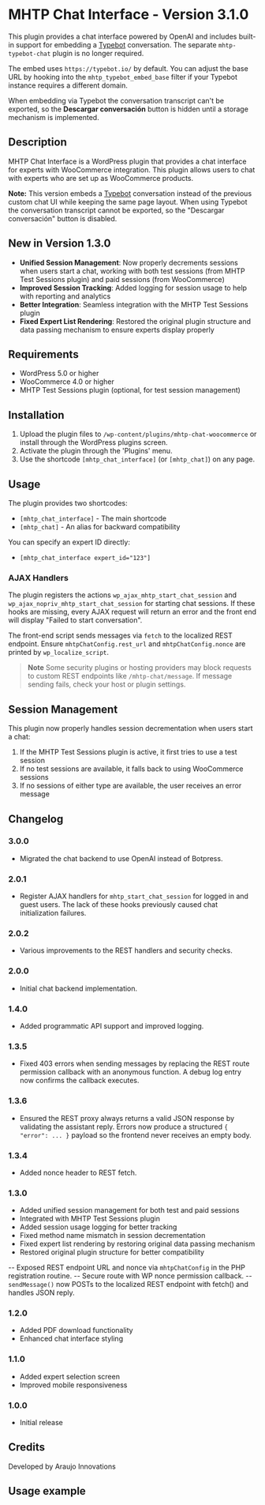 # MHTP Chat Interface - Version 3.1.0

This plugin provides a chat interface powered by OpenAI and includes
built-in support for embedding a [Typebot](https://typebot.io) conversation.
The separate `mhtp-typebot-chat` plugin is no longer required.

The embed uses `https://typebot.io/` by default. You can adjust the
base URL by hooking into the `mhtp_typebot_embed_base` filter if your
Typebot instance requires a different domain.

When embedding via Typebot the conversation transcript can't be exported,
so the **Descargar conversación** button is hidden until a storage
mechanism is implemented.

## Description
MHTP Chat Interface is a WordPress plugin that provides a chat interface for experts with WooCommerce integration. This plugin allows users to chat with experts who are set up as WooCommerce products.

**Note:** This version embeds a [Typebot](https://typebot.io) conversation instead of the previous custom chat UI while keeping the same page layout. When using Typebot the conversation transcript cannot be exported, so the "Descargar conversación" button is disabled.

## New in Version 1.3.0
- **Unified Session Management**: Now properly decrements sessions when users start a chat, working with both test sessions (from MHTP Test Sessions plugin) and paid sessions (from WooCommerce)
- **Improved Session Tracking**: Added logging for session usage to help with reporting and analytics
- **Better Integration**: Seamless integration with the MHTP Test Sessions plugin
- **Fixed Expert List Rendering**: Restored the original plugin structure and data passing mechanism to ensure experts display properly

## Requirements
- WordPress 5.0 or higher
- WooCommerce 4.0 or higher
- MHTP Test Sessions plugin (optional, for test session management)

## Installation
1. Upload the plugin files to `/wp-content/plugins/mhtp-chat-woocommerce` or install through the WordPress plugins screen.
2. Activate the plugin through the 'Plugins' menu.
3. Use the shortcode `[mhtp_chat_interface]` (or `[mhtp_chat]`) on any page.


## Usage
The plugin provides two shortcodes:
- `[mhtp_chat_interface]` - The main shortcode
- `[mhtp_chat]` - An alias for backward compatibility

You can specify an expert ID directly:
- `[mhtp_chat_interface expert_id="123"]`

### AJAX Handlers
The plugin registers the actions `wp_ajax_mhtp_start_chat_session` and
`wp_ajax_nopriv_mhtp_start_chat_session` for starting chat sessions. If these
hooks are missing, every AJAX request will return an error and the front end
will display "Failed to start conversation".

The front-end script sends messages via `fetch` to the localized REST
endpoint. Ensure `mhtpChatConfig.rest_url` and `mhtpChatConfig.nonce` are
printed by `wp_localize_script`.

> **Note** Some security plugins or hosting providers may block requests to custom REST endpoints like `/mhtp-chat/message`. If message sending fails, check your host or plugin settings.

## Session Management
This plugin now properly handles session decrementation when users start a chat:

1. If the MHTP Test Sessions plugin is active, it first tries to use a test session
2. If no test sessions are available, it falls back to using WooCommerce sessions
3. If no sessions of either type are available, the user receives an error message

## Changelog

### 3.0.0
- Migrated the chat backend to use OpenAI instead of Botpress.


### 2.0.1
- Register AJAX handlers for `mhtp_start_chat_session` for logged in and guest
  users. The lack of these hooks previously caused chat initialization failures.
### 2.0.2
- Various improvements to the REST handlers and security checks.
### 2.0.0
- Initial chat backend implementation.

### 1.4.0
- Added programmatic API support and improved logging.

### 1.3.5
- Fixed 403 errors when sending messages by replacing the REST route permission
  callback with an anonymous function. A debug log entry now confirms the
  callback executes.

### 1.3.6
- Ensured the REST proxy always returns a valid JSON response by validating the
  assistant reply. Errors now produce a structured `{ "error": ... }` payload so
  the frontend never receives an empty body.

### 1.3.4
- Added nonce header to REST fetch.

### 1.3.0
- Added unified session management for both test and paid sessions
- Integrated with MHTP Test Sessions plugin
- Added session usage logging for better tracking
- Fixed method name mismatch in session decrementation
- Fixed expert list rendering by restoring original data passing mechanism
- Restored original plugin structure for better compatibility

-- Exposed REST endpoint URL and nonce via `mhtpChatConfig` in the PHP registration routine.
-- Secure route with WP nonce permission callback.
-- `sendMessage()` now POSTs to the localized REST endpoint with fetch() and handles JSON reply.

### 1.2.0
- Added PDF download functionality
- Enhanced chat interface styling

### 1.1.0
- Added expert selection screen
- Improved mobile responsiveness

### 1.0.0
- Initial release

## Credits
Developed by Araujo Innovations

## Usage example
